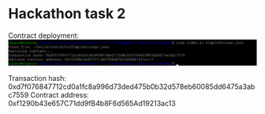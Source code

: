 # Hackathon task 2
Contract deployment: ![Contract](task2_contract.png)

Transaction hash: 0xd7f076847712cd0a1fc8a996d73ded475b0b32d578eb60085dd6475a3abc7559
Contract address: 0xf1290b43e657C71dd9fB4b8F6d565Ad19213ac13
